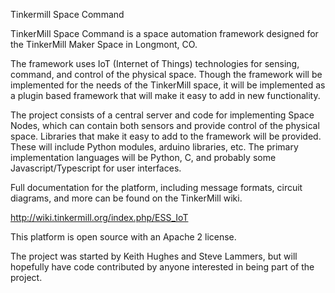 Tinkermill Space Command

TinkerMill Space Command is a space automation framework designed for the
TinkerMill Maker Space in Longmont, CO. 

The framework uses IoT (Internet of Things) technologies for sensing, command,
and control of the physical space. Though the framework will be implemented
for the needs of the TinkerMill space, it will be implemented as a plugin
based framework that will make it easy to add in new functionality.

The project consists of a central server and code for implementing Space Nodes,
which can contain both sensors and provide control of the physical space.
Libraries that make it easy to add to the framework will be provided.
These will include Python modules, arduino libraries, etc. The primary
implementation languages will be Python, C, and probably some
Javascript/Typescript for user interfaces.

Full documentation for the platform, including message formats, circuit
diagrams, and more can be found on the TinkerMill wiki.

http://wiki.tinkermill.org/index.php/ESS_IoT

This platform is open source with an Apache 2 license.

The project was started by Keith Hughes and Steve Lammers, but will hopefully
have code contributed by anyone interested in being part of the project.
